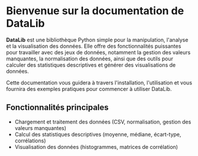# Bienvenue sur la documentation de DataLib

**DataLib** est une bibliothèque Python simple pour la manipulation, l'analyse et la visualisation des données. Elle offre des fonctionnalités puissantes pour travailler avec des jeux de données, notamment la gestion des valeurs manquantes, la normalisation des données, ainsi que des outils pour calculer des statistiques descriptives et générer des visualisations de données.

Cette documentation vous guidera à travers l'installation, l'utilisation et vous fournira des exemples pratiques pour commencer à utiliser DataLib.

## Fonctionnalités principales

- Chargement et traitement des données (CSV, normalisation, gestion des valeurs manquantes)
- Calcul des statistiques descriptives (moyenne, médiane, écart-type, corrélations)
- Visualisation des données (histogrammes, matrices de corrélation)
